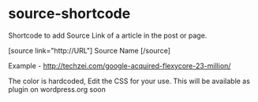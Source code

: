 source-shortcode
================

Shortcode to add Source Link of a article in the post or page.

[source link="http://URL"] Source Name [/source]

Example - http://techzei.com/google-acquired-flexycore-23-million/

The color is hardcoded, Edit the CSS for your use. This will be available as plugin on wordpress.org soon
